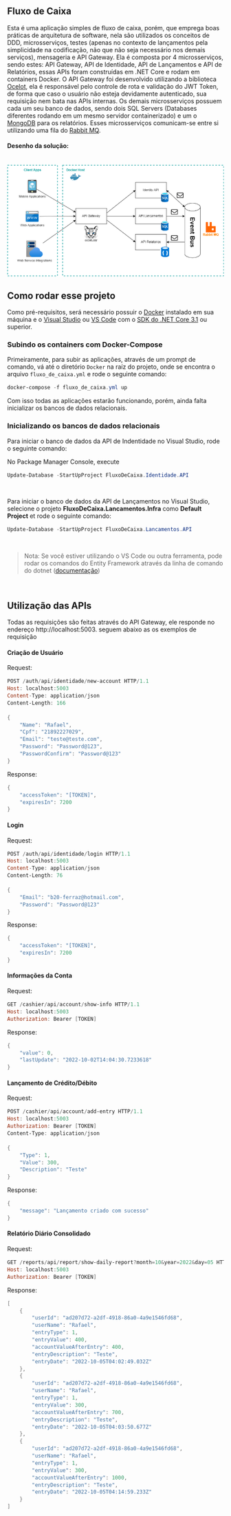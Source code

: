 ## Fluxo de Caixa

Esta é uma aplicação simples de fluxo de caixa, porém, que emprega boas práticas de arquitetura de software, nela são utilizados os conceitos de DDD, microsserviços, testes (apenas no contexto de lançamentos pela simplicidade na codificação, não que não seja necessário nos demais serviços), mensageria e API Gateway. Ela é composta por 4 microsserviços, sendo estes: API Gateway, API de Identidade, API de Lançamentos e API de Relatórios, essas APIs foram construídas em .NET Core e rodam em containers Docker. O API Gateway foi desenvolvido utilizando a biblioteca [Ocelot](https://ocelot.readthedocs.io/en/latest/introduction/gettingstarted.html), ela é responsável pelo controle de rota e validação do JWT Token, de forma que caso o usuário não esteja devidamente autenticado, sua requisição nem bata nas APIs internas. Os demais microsserviços possuem cada um seu banco de dados, sendo dois SQL Servers (Databases diferentes rodando em um mesmo servidor containerizado) e um o [MongoDB](https://www.mongodb.com/) para os relatórios. Esses microsserviços comunicam-se entre si utilizando uma fila do [Rabbit MQ](https://www.rabbitmq.com).

#### Desenho da solução:

</br>
<img src="https://github.com/bferraz/fluxo_de_caixa/blob/main/img/DesenhoSolucao.drawio.png" />
</br>

## Como rodar esse projeto

Como pré-requisitos, será necessário possuir o [Docker](https://www.docker.com/) instalado em sua máquina e o [Visual Studio](https://visualstudio.microsoft.com/pt-br/vs/) ou [VS Code](https://code.visualstudio.com/) com o [SDK do .NET Core 3.1](https://dotnet.microsoft.com/en-us/download/dotnet/3.1) ou superior.

### Subindo os containers com Docker-Compose

Primeiramente, para subir as aplicações, através de um prompt de comando, vá até o diretório `Docker` na raíz do projeto, onde se encontra o arquivo `fluxo_de_caixa.yml` e rode o seguinte comando:

```powershell
docker-compose -f fluxo_de_caixa.yml up
```

Com isso todas as aplicações estarão funcionando, porém, ainda falta inicializar os bancos de dados relacionais.

### Inicializando os bancos de dados relacionais

Para iniciar o banco de dados da API de Indentidade no Visual Studio, rode o seguinte comando:

No Package Manager Console, execute

```powershell
Update-Database -StartUpProject FluxoDeCaixa.Identidade.API
```

</br>

Para iniciar o banco de dados da API de Lançamentos no Visual Studio, selecione o projeto **FluxoDeCaixa.Lancamentos.Infra** como **Default Project** et rode o seguinte comando:

```powershell
Update-Database -StartUpProject FluxoDeCaixa.Lancamentos.API
```

</br>

>Nota: Se você estiver utilizando o VS Code ou outra ferramenta, pode rodar os comandos do Entity Framework através da linha de comando do dotnet ([documentação](https://www.entityframeworktutorial.net/efcore/cli-commands-for-ef-core-migration.aspx))

</br>

## Utilização das APIs

Todas as requisições são feitas através do API Gateway, ele responde no endereço http://localhost:5003. seguem abaixo as os exemplos de requisição

#### Criação de Usuário

Request:

```powershell
POST /auth/api/identidade/new-account HTTP/1.1
Host: localhost:5003
Content-Type: application/json
Content-Length: 166

{
    "Name": "Rafael",
    "Cpf": "21892227029",
    "Email": "teste@teste.com",
    "Password": "Password@123",
    "PasswordConfirm": "Password@123"
}
```

Response:

```powershell
{
    "accessToken": "[TOKEN]",
    "expiresIn": 7200
}
```
#### Login

Request:

```powershell
POST /auth/api/identidade/login HTTP/1.1
Host: localhost:5003
Content-Type: application/json
Content-Length: 76

{
    "Email": "b20-ferraz@hotmail.com",
    "Password": "Password@123"
}
```

Response:

```powershell
{
    "accessToken": "[TOKEN]",
    "expiresIn": 7200
}
```

#### Informações da Conta

Request:

```powershell
GET /cashier/api/account/show-info HTTP/1.1
Host: localhost:5003
Authorization: Bearer [TOKEN]
```

Response:

```powershell
{
    "value": 0,
    "lastUpdate": "2022-10-02T14:04:30.7233618"
}
```

#### Lançamento de Crédito/Débito

Request:

```powershell
POST /cashier/api/account/add-entry HTTP/1.1
Host: localhost:5003
Authorization: Bearer [TOKEN]
Content-Type: application/json

{
    "Type": 1,
    "Value": 300,
    "Description": "Teste"
}
```

Response:

```powershell
{
    "message": "Lançamento criado com sucesso"
}
```

#### Relatório Diário Consolidado

Request:

```powershell
GET /reports/api/report/show-daily-report?month=10&year=2022&day=05 HTTP/1.1
Host: localhost:5003
Authorization: Bearer [TOKEN]
```

Response:

```powershell
[
    {
        "userId": "ad207d72-a2df-4918-86a0-4a9e1546fd68",
        "userName": "Rafael",
        "entryType": 1,
        "entryValue": 400,
        "accountValueAfterEntry": 400,
        "entryDescription": "Teste",
        "entryDate": "2022-10-05T04:02:49.032Z"
    },
    {
        "userId": "ad207d72-a2df-4918-86a0-4a9e1546fd68",
        "userName": "Rafael",
        "entryType": 1,
        "entryValue": 300,
        "accountValueAfterEntry": 700,
        "entryDescription": "Teste",
        "entryDate": "2022-10-05T04:03:50.677Z"
    },
    {
        "userId": "ad207d72-a2df-4918-86a0-4a9e1546fd68",
        "userName": "Rafael",
        "entryType": 1,
        "entryValue": 300,
        "accountValueAfterEntry": 1000,
        "entryDescription": "Teste",
        "entryDate": "2022-10-05T04:14:59.233Z"
    }
]
```
